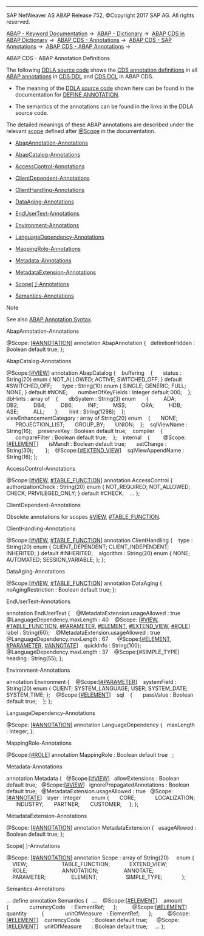   

* * *

SAP NetWeaver AS ABAP Release 752, ©Copyright 2017 SAP AG. All rights reserved.

[ABAP - Keyword Documentation](javascript:call_link\('abenabap.htm'\)) →  [ABAP - Dictionary](javascript:call_link\('abenabap_dictionary.htm'\)) →  [ABAP CDS in ABAP Dictionary](javascript:call_link\('abencds.htm'\)) →  [ABAP CDS - Annotations](javascript:call_link\('abencds_annotations.htm'\)) →  [ABAP CDS - SAP Annotations](javascript:call_link\('abencds_annotations_sap.htm'\)) →  [ABAP CDS - ABAP Annotations](javascript:call_link\('abencds_annotations_abap.htm'\)) → 

ABAP CDS - ABAP Annotation Definitions

The following [DDLA source code](javascript:call_link\('abenddla_source_code_glosry.htm'\) "Glossary Entry") shows the [CDS annotation definitions](javascript:call_link\('abencds_anno_definition_glosry.htm'\) "Glossary Entry") in all [ABAP annotations](javascript:call_link\('abencore_annotation_glosry.htm'\) "Glossary Entry") in [CDS DDL](javascript:call_link\('abencds_ddl_glosry.htm'\) "Glossary Entry") and [CDS DCL](javascript:call_link\('abencds_dcl_glosry.htm'\) "Glossary Entry") in ABAP CDS.

-   The meaning of the [DDLA source code](javascript:call_link\('abenddla_source_code_glosry.htm'\) "Glossary Entry") shown here can be found in the documentation for [DEFINE ANNOTATION](javascript:call_link\('abencds_f1_define_annotation.htm'\)).

-   The semantics of the annotations can be found in the links in the DDLA source code.

The detailed meanings of these ABAP annotations are described under the relevant [scope](javascript:call_link\('abencds_annotations_scopes.htm'\)) defined after [@Scope](javascript:call_link\('abencds_f1_define_anno_annos.htm'\)) in the documentation.

-   [AbapAnnotation-Annotations](#@@ITOC@@ABENCDS_ANNOTATIONS_ABAP_DDLA_1)

-   [AbapCatalog-Annotations](#@@ITOC@@ABENCDS_ANNOTATIONS_ABAP_DDLA_2)

-   [AccessControl-Annotations](#@@ITOC@@ABENCDS_ANNOTATIONS_ABAP_DDLA_3)

-   [ClientDependent-Annotations](#@@ITOC@@ABENCDS_ANNOTATIONS_ABAP_DDLA_4)

-   [ClientHandling-Annotations](#@@ITOC@@ABENCDS_ANNOTATIONS_ABAP_DDLA_5)

-   [DataAging-Annotations](#@@ITOC@@ABENCDS_ANNOTATIONS_ABAP_DDLA_6)

-   [EndUserText-Annotations](#@@ITOC@@ABENCDS_ANNOTATIONS_ABAP_DDLA_7)

-   [Environment-Annotations](#@@ITOC@@ABENCDS_ANNOTATIONS_ABAP_DDLA_8)

-   [LanguageDependency-Annotations](#@@ITOC@@ABENCDS_ANNOTATIONS_ABAP_DDLA_9)

-   [MappingRole-Annotations](#@@ITOC@@ABENCDS_ANNOTATIONS_ABAP_DDLA_10)

-   [Metadata-Annotations](#@@ITOC@@ABENCDS_ANNOTATIONS_ABAP_DDLA_11)

-   [MetadataExtension-Annotations](#@@ITOC@@ABENCDS_ANNOTATIONS_ABAP_DDLA_12)

-   [Scope\[ \]-Annotations](#@@ITOC@@ABENCDS_ANNOTATIONS_ABAP_DDLA_13)

-   [Semantics-Annotations](#@@ITOC@@ABENCDS_ANNOTATIONS_ABAP_DDLA_14)

Note

See also [ABAP Annotation Syntax](javascript:call_link\('abencds_annotations_abap_tables.htm'\)).

AbapAnnotation-Annotations

@Scope: \[[#ANNOTATION](javascript:call_link\('abencds_f1_define_anno_annos.htm'\))\]
annotation AbapAnnotation {
  definitionHidden : Boolean default true;
};

AbapCatalog-Annotations

@Scope:\[[#VIEW](javascript:call_link\('abencds_f1_view_entity_annotations.htm'\))\]
annotation AbapCatalog
{
   buffering
   {
      status : String(20) enum { NOT\_ALLOWED; ACTIVE; SWITCHED\_OFF; } default #SWITCHED\_OFF;
      type : String(10) enum { SINGLE; GENERIC; FULL; NONE; } default #NONE;
      numberOfKeyFields : Integer default 000;
   };
   dbHints : array of
   {
      dbSystem : String(3) enum
      {
         ADA;
         DB2;
         DB4;
         DB6;
         INF;
         MSS;
         ORA;
         HDB;
         ASE;
         ALL;
      };
      hint : String(1298);
   };
   viewEnhancementCategory : array of String(20) enum
   {
      NONE;
      PROJECTION\_LIST;
      GROUP\_BY;
      UNION;
   };
   sqlViewName : String(16);
   preserveKey : Boolean default true;
   compiler
   {
      compareFilter : Boolean default true;
   };
   internal
   {  
      @Scope:\[[#ELEMENT](javascript:call_link\('abencds_f1_element_annotation.htm'\))\]
      isMandt : Boolean default true;
      setChange : String(30);    
   };
   @Scope:\[[#EXTEND\_VIEW](javascript:call_link\('abencds_f1_extend_view_annotations.htm'\))\]
   sqlViewAppendName : String(16);
};

AccessControl-Annotations

@Scope:\[[#VIEW](javascript:call_link\('abencds_f1_view_entity_annotations.htm'\)), [#TABLE\_FUNCTION](javascript:call_link\('abencds_f1_function_annotations.htm'\))\]
annotation AccessControl
{
   authorizationCheck : String(20) enum { NOT\_REQUIRED; NOT\_ALLOWED; CHECK; PRIVILEGED\_ONLY; } default #CHECK;
   ...
};

ClientDependent-Annotations

Obsolete annotations for scopes [#VIEW](javascript:call_link\('abencds_f1_view_entity_annotations.htm'\)), [#TABLE\_FUNCTION](javascript:call_link\('abencds_f1_view_entity_annotations.htm'\)).

ClientHandling-Annotations

@Scope:\[[#VIEW](javascript:call_link\('abencds_f1_view_entity_annotations.htm'\)), [#TABLE\_FUNCTION](javascript:call_link\('abencds_f1_function_annotations.htm'\))\]
annotation ClientHandling
{
   type : String(20) enum { CLIENT\_DEPENDENT; CLIENT\_INDEPENDENT; INHERITED; } default #INHERITED;
   algorithm : String(20) enum { NONE; AUTOMATED; SESSION\_VARIABLE; };
};

DataAging-Annotations

@Scope:\[[#VIEW](javascript:call_link\('abencds_f1_view_entity_annotations.htm'\)), [#TABLE\_FUNCTION](javascript:call_link\('abencds_f1_function_annotations.htm'\))\]
annotation DataAging
{
   noAgingRestriction : Boolean default true;
};

EndUserText-Annotations

annotation EndUserText
{
   @MetadataExtension.usageAllowed : true
   @LanguageDependency.maxLength : 40
   @Scope: \[[#VIEW](javascript:call_link\('abencds_f1_view_entity_annotations.htm'\)), [#TABLE\_FUNCTION](javascript:call_link\('abencds_f1_function_annotations.htm'\)), [#PARAMETER](javascript:call_link\('abencds_f1_parameter_annotations.htm'\)), [#ELEMENT](javascript:call_link\('abencds_f1_element_annotation.htm'\)), [#EXTEND\_VIEW](javascript:call_link\('abencds_f1_extend_view_annotations.htm'\)), [#ROLE](javascript:call_link\('abencds_f1_dcl_role_annotations.htm'\))\]
   label : String(60);
   @MetadataExtension.usageAllowed : true
   @LanguageDependency.maxLength : 67  
   @Scope:\[[#ELEMENT](javascript:call_link\('abencds_f1_element_annotation.htm'\)), [#PARAMETER](javascript:call_link\('abencds_f1_parameter_annotations.htm'\)), [#ANNOTATE](javascript:call_link\('abencds_f1_metadata_ext_annos.htm'\))\]
   quickInfo : String(100);
   @LanguageDependency.maxLength : 37
   @Scope:\[#SIMPLE\_TYPE\]
   heading : String(55);
};

Environment-Annotations

annotation Environment
{
   @Scope:\[[#PARAMETER](javascript:call_link\('abencds_f1_parameter_annotations.htm'\))\]
   systemField : String(20) enum { CLIENT; SYSTEM\_LANGUAGE; USER; SYSTEM\_DATE; SYSTEM\_TIME; };
   @Scope:\[[#ELEMENT](javascript:call_link\('abencds_f1_element_annotation.htm'\))\]
   sql
   {
      passValue : Boolean default true;
   };
};

LanguageDependency-Annotations

@Scope: \[[#ANNOTATION](javascript:call_link\('abencds_f1_define_anno_annos.htm'\))\]
annotation LanguageDependency {
  maxLength : Integer;
};

MappingRole-Annotations

@Scope:\[[#ROLE](javascript:call_link\('abencds_f1_dcl_role_annotations.htm'\))\]
annotation MappingRole
: Boolean default true  
;

Metadata-Annotations

annotation Metadata {
  @Scope:\[[#VIEW](javascript:call_link\('abencds_f1_view_entity_annotations.htm'\))\]
  allowExtensions : Boolean default true;
  @Scope:\[[#VIEW](javascript:call_link\('abencds_f1_view_entity_annotations.htm'\))\]
  ignorePropagatedAnnotations : Boolean default true;
  @MetadataExtension.usageAllowed : true
  @Scope:\[[#ANNOTATE](javascript:call_link\('abencds_f1_metadata_ext_annos.htm'\))\]
  layer : Integer  
    enum {
      CORE;      
      LOCALIZATION;
      INDUSTRY;
      PARTNER;
      CUSTOMER;
    };
};

MetadataExtension-Annotations

@Scope: \[[#ANNOTATION](javascript:call_link\('abencds_f1_define_anno_annos.htm'\))\]
annotation MetadataExtension {
  usageAllowed : Boolean default true;
};

Scope\[ \]-Annotations

@Scope: \[[#ANNOTATION](javascript:call_link\('abencds_f1_define_anno_annos.htm'\))\]
annotation Scope : array of String(20)  
  enum {  
    VIEW;                  
    TABLE\_FUNCTION;        
    EXTEND\_VIEW;          
    ROLE;                  
    ANNOTATION;            
    ANNOTATE;              
    PARAMETER;            
    ELEMENT;              
    SIMPLE\_TYPE;          
  };

Semantics-Annotations

...
define annotation Semantics
{
  ...
   @Scope:\[[#ELEMENT](javascript:call_link\('abencds_f1_element_annotation.htm'\))\]
   amount      
   {      
       currencyCode    : ElementRef;  
   };      
   @Scope:\[[#ELEMENT](javascript:call_link\('abencds_f1_element_annotation.htm'\))\]
   quantity      
   {      
       unitOfMeasure   : ElementRef;  
   };      
   @Scope:\[[#ELEMENT](javascript:call_link\('abencds_f1_element_annotation.htm'\))\]
   currencyCode        : Boolean default true;  
   @Scope:\[[#ELEMENT](javascript:call_link\('abencds_f1_element_annotation.htm'\))\]
   unitOfMeasure       : Boolean default true;  
  ...
};